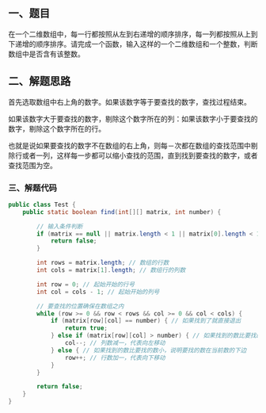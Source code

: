 ## 一、题目

在一个二维数组中，每一行都按照从左到右递增的顺序排序，每一列都按照从上到下递增的顺序排序。请完成一个函数，输入这样的一个二维数组和一个整数，判断数组中是否含有该整数。

## 二、解题思路

首先选取数组中右上角的数字。如果该数字等于要查找的数字，查找过程结束。

如果该数字大于要查找的数字，剔除这个数字所在的列：如果该数字小于要查找的数字，剔除这个数字所在的行。

也就是说如果要查找的数字不在数组的右上角，则每－次都在数组的查找范围中剔除行或者一列，这样每一步都可以缩小查找的范围，直到找到要查找的数字，或者查找范围为空。

### 三、解题代码

```java
public class Test {  
    public static boolean find(int[][] matrix, int number) {  

        // 输入条件判断  
        if (matrix == null || matrix.length < 1 || matrix[0].length < 1) {  
            return false;  
        }  

        int rows = matrix.length; // 数组的行数  
        int cols = matrix[1].length; // 数组行的列数  

        int row = 0; // 起始开始的行号  
        int col = cols - 1; // 起始开始的列号  

        // 要查找的位置确保在数组之内  
        while (row >= 0 && row < rows && col >= 0 && col < cols) {  
            if (matrix[row][col] == number) { // 如果找到了就直接退出  
                return true;  
            } else if (matrix[row][col] > number) { // 如果找到的数比要找的数大，说明要找的数在当前数的左边  
                col--; // 列数减一，代表向左移动  
            } else { // 如果找到的数比要找的数小，说明要找的数在当前数的下边  
                row++; // 行数加一，代表向下移动  
            }  
        }  

        return false;  
    }   
}
```



